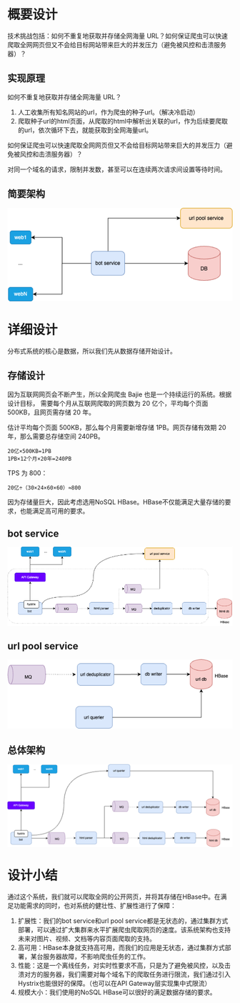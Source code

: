 # 概要设计
技术挑战包括：如何不重复地获取并存储全网海量 URL？如何保证爬虫可以快速爬取全网网页但又不会给目标网站带来巨大的并发压力（避免被风控和击溃服务器）？
## 实现原理
如何不重复地获取并存储全网海量 URL？
1. 人工收集所有知名网站的url，作为爬虫的种子url。（解决冷启动）
2. 爬取种子url的html页面，从爬取的html中解析出关联的url，作为后续要爬取的url，依次循环下去，就能获取到全网海量url。

如何保证爬虫可以快速爬取全网网页但又不会给目标网站带来巨大的并发压力（避免被风控和击溃服务器）？

对同一个域名的请求，限制并发数，甚至可以在连续两次请求间设置等待时间。

## 简要架构
![Resilience](./../pictures/bot/brief.drawio.png)

# 详细设计
分布式系统的核心是数据，所以我们先从数据存储开始设计。
## 存储设计
因为互联网网页会不断产生，所以全网爬虫 Bajie 也是一个持续运行的系统。根据设计目标， 需要每个月从互联网爬取的网页数为 20 亿个，平均每个页面 500KB，且网页需存储 20 年。

估计平均每个页面 500KB，那么每个月需要新增存储 1PB。网页存储有效期 20 年，那么需要总存储空间 240PB。
```shell
20亿×500KB=1PB
1PB×12个月×20年=240PB
```
TPS 为 800：
```shell
20亿÷（30×24×60×60）≈800
```
因为存储量巨大，因此考虑选用NoSQL HBase。HBase不仅能满足大量存储的要求，也能满足高可用的要求。

## bot service
![Resilience](./../pictures/bot/bot_service.drawio.png)

## url pool service

![Resilience](./../pictures/bot/url_pool.drawio.png)

## 总体架构
![Resilience](./../pictures/bot/final.drawio.png)

# 设计小结
通过这个系统，我们就可以爬取全网的公开网页，并将其存储在HBase中。在满足功能需求的同时，也对系统的健壮性、扩展性进行了保障：
1. 扩展性：我们的bot service和url pool service都是无状态的，通过集群方式部署，可以通过扩大集群来水平扩展爬虫爬取网页的速度。该系统架构也支持未来对图片、视频、文档等内容页面爬取的支持。
2. 高可用：HBase本身就支持高可用，而我们的应用是无状态，通过集群方式部署，某台服务器故障，不影响爬虫任务的工作。
3. 性能：这是一个离线任务，对实时性要求不高，只是为了避免被风控，以及击溃对方的服务器，我们需要对每个域名下的爬取任务进行限流，我们通过引入Hystrix也能很好的保障。（也可以在API Gateway层实现集中式限流）
4. 规模大小：我们使用的NoSQL HBase可以很好的满足数据存储的要求。
